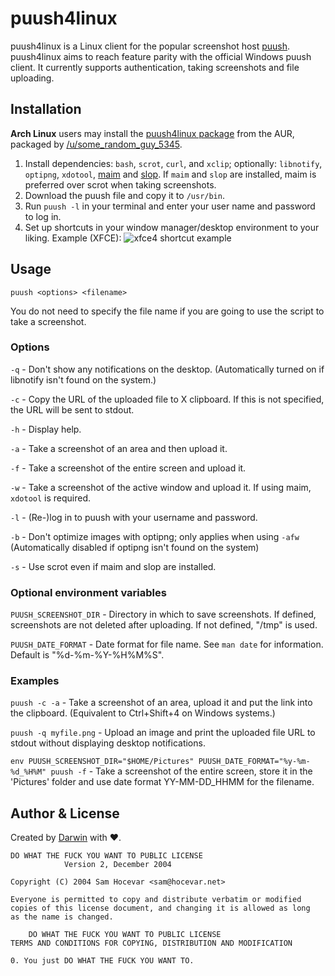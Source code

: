 # puush4linux

puush4linux is a Linux client for the popular screenshot host [puush](http://puush.me). puush4linux aims to reach feature parity with the official Windows puush client. It currently supports authentication, taking screenshots and file uploading.

## Installation

**Arch Linux** users may install the [puush4linux package](https://aur.archlinux.org/packages/puush4linux/) from the AUR, packaged by [/u/some_random_guy_5345](https://www.reddit.com/user/some_random_guy_5345).

1. Install dependencies: `bash`, `scrot`, `curl`, and `xclip`; optionally: `libnotify`, `optipng`, `xdotool`, [maim](https://github.com/naelstrof/maim) and [slop](https://github.com/naelstrof/slop). If `maim` and `slop` are installed, maim is preferred over scrot when taking screenshots.
2. Download the puush file and copy it to `/usr/bin`.
3. Run `puush -l` in your terminal and enter your user name and password to log in.
4. Set up shortcuts in your window manager/desktop environment to your liking.
 Example (XFCE):
 ![xfce4 shortcut example](http://puu.sh/ktPr6/4ab02a679a.png)

## Usage

`puush <options> <filename>`

You do not need to specify the file name if you are going to use the script to take a screenshot.

### Options

`-q` - Don't show any notifications on the desktop. (Automatically turned on if libnotify isn't found on the system.)

`-c` - Copy the URL of the uploaded file to X clipboard. If this is not specified, the URL will be sent to stdout.

`-h` - Display help.

`-a` - Take a screenshot of an area and then upload it.

`-f` - Take a screenshot of the entire screen and upload it.

`-w` - Take a screenshot of the active window and upload it. If using maim, `xdotool` is required.

`-l` - (Re-)log in to puush with your username and password.

`-b` - Don't optimize images with optipng; only applies when using `-afw` (Automatically disabled if optipng isn't found on the system)

`-s` - Use scrot even if maim and slop are installed.

### Optional environment variables

`PUUSH_SCREENSHOT_DIR` - Directory in which to save screenshots. If defined, screenshots are not deleted after uploading. If not defined, "/tmp" is used.

`PUUSH_DATE_FORMAT` - Date format for file name. See `man date` for information. Default is "%d-%m-%Y-%H%M%S".

### Examples

`puush -c -a` - Take a screenshot of an area, upload it and put the link into the clipboard. (Equivalent to Ctrl+Shift+4 on Windows systems.)

`puush -q myfile.png` - Upload an image and print the uploaded file URL to stdout without displaying desktop notifications.

`env PUUSH_SCREENSHOT_DIR="$HOME/Pictures" PUUSH_DATE_FORMAT="%y-%m-%d_%H%M" puush -f` - Take a screenshot of the entire screen, store it in the 'Pictures' folder and use date format YY-MM-DD_HHMM for the filename.

## Author & License

Created by [Darwin](http://hpup.co) with ♥.

```
DO WHAT THE FUCK YOU WANT TO PUBLIC LICENSE
            Version 2, December 2004

Copyright (C) 2004 Sam Hocevar <sam@hocevar.net>

Everyone is permitted to copy and distribute verbatim or modified
copies of this license document, and changing it is allowed as long
as the name is changed.

    DO WHAT THE FUCK YOU WANT TO PUBLIC LICENSE
TERMS AND CONDITIONS FOR COPYING, DISTRIBUTION AND MODIFICATION

0. You just DO WHAT THE FUCK YOU WANT TO.
```
